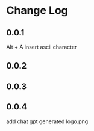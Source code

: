 # Change Log

## 0.0.1
Alt + A insert ascii character

## 0.0.2
## 0.0.3
## 0.0.4
add chat gpt generated logo.png 